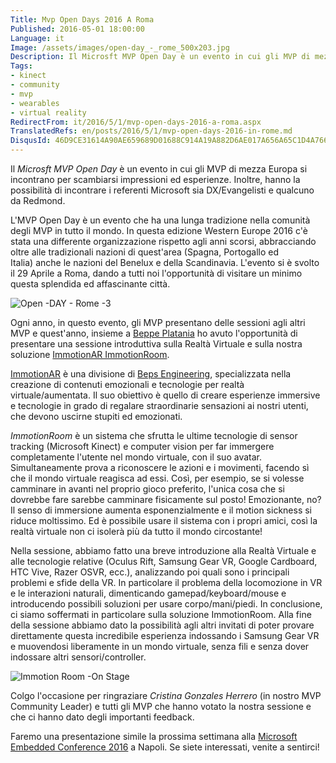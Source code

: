 ```yaml
---
Title: Mvp Open Days 2016 A Roma
Published: 2016-05-01 18:00:00
Language: it
Image: /assets/images/open-day_-_rome_500x203.jpg
Description: Il Microsft MVP Open Day è un evento in cui gli MVP di mezza Europa si incontrano per scambiarsi impressioni ed esperienze. Inoltre, hanno la possibilità di incontrare i referenti Microsoft sia DX/Evangelisti e qualcuno da Redmond. L'MVP Open Day è un evento che ha una lunga tradizione nella comunità degli MVP in tutto il mondo. In questa edizione Western Europe 2016 c'è stata una differente organizzazione rispetto agli anni scorsi, abbracciando oltre alle tradizionali nazioni di quest'area (Spagna, Portogallo ed Italia) anche le nazioni del Benelux e della Scandinavia. L'evento si è svolto il 29 Aprile a Roma, dando a tutti noi l'opportunità di visitare un minimo questa splendida ed affascinante città.
Tags:
- kinect
- community
- mvp
- wearables
- virtual reality
RedirectFrom: it/2016/5/1/mvp-open-days-2016-a-roma.aspx
TranslatedRefs: en/posts/2016/5/1/mvp-open-days-2016-in-rome.md
DisqusId: 46D9CE31614A90AE659689D01688C914A19A882D6AE017A656A65C1D4A766B57
---
```

Il *Microsft MVP Open Day* è un evento in cui gli MVP di mezza Europa si incontrano per scambiarsi impressioni ed esperienze. Inoltre, hanno la possibilità di incontrare i referenti Microsoft sia DX/Evangelisti e qualcuno da Redmond.

L'MVP Open Day è un evento che ha una lunga tradizione nella comunità degli MVP in tutto il mondo. In questa edizione Western Europe 2016 c'è stata una differente organizzazione rispetto agli anni scorsi, abbracciando oltre alle tradizionali nazioni di quest'area (Spagna, Portogallo ed Italia) anche le nazioni del Benelux e della Scandinavia. L'evento si è svolto il 29 Aprile a Roma, dando a tutti noi l'opportunità di visitare un minimo questa splendida ed affascinante città.

![Open -DAY - Rome -3](/assets/images/open-day_-_rome-3_500x375.jpg)

Ogni anno, in questo evento, gli MVP presentano delle sessioni agli altri MVP e quest'anno, insieme a <a href="http://beppeplatania.com/it/" target="_blank">Beppe Platania</a> ho avuto l'opportunità di presentare una sessione introduttiva sulla Realtà Virtuale e sulla nostra soluzione <a href="http://www.immotionar.com/it/servizi/immotionroom-immersione-in-spazi-virtuali/" target="_blank">ImmotionAR ImmotionRoom</a>.

<a href="http://www.immotionar.com/it/" target="_blank">ImmotionAR</a> è una divisione di <a href="http://www.bepseng.it" target="_blank">Beps Engineering</a>, specializzata nella creazione di contenuti emozionali e tecnologie per realtà virtuale/aumentata. Il suo obiettivo è quello di creare esperienze immersive e tecnologie in grado di regalare straordinarie sensazioni ai nostri utenti, che devono uscirne stupiti ed emozionati.

*ImmotionRoom* è un sistema che sfrutta le ultime tecnologie di sensor tracking (Microsoft Kinect) e computer vision per far immergere completamente l'utente nel mondo virtuale, con il suo avatar. Simultaneamente prova a riconoscere le azioni e i movimenti, facendo sì che il mondo virtuale reagisca ad essi. Così, per esempio, se si volesse camminare in avanti nel proprio gioco preferito, l'unica cosa che si dovrebbe fare sarebbe camminare fisicamente sul posto! Emozionante, no? Il senso di immersione aumenta esponenzialmente e il motion sickness si riduce moltissimo. Ed è possibile usare il sistema con i propri amici, così la realtà virtuale non ci isolerà più da tutto il mondo circostante!

Nella sessione, abbiamo fatto una breve introduzione alla Realtà Virtuale e alle tecnologie relative (Oculus Rift, Samsung Gear VR, Google Cardboard, HTC Vive, Razer OSVR, ecc.), analizzando poi quali sono i principali problemi e sfide della VR. In particolare il problema della locomozione in VR e le interazioni naturali, dimenticando gamepad/keyboard/mouse e introducendo possibili soluzioni per usare corpo/mani/piedi. In conclusione, ci siamo soffermati in particolare sulla soluzione ImmotionRoom. Alla fine della sessione abbiamo dato la possibilità agli altri invitati di poter provare direttamente questa incredibile esperienza indossando i Samsung Gear VR e muovendosi liberamente in un mondo virtuale, senza fili e senza dover indossare altri sensori/controller. 

![Immotion Room -On Stage](/assets/images/immotionroom-on_stage_498x280.jpg)

Colgo l'occasione per ringraziare *Cristina Gonzales Herrero* (in nostro MVP Community Leader) e tutti gli MVP che hanno votato la nostra sessione e che ci hanno dato degli importanti feedback.

Faremo una presentazione simile la prossima settimana alla <a href="http://www.dotnetcampania.org/Events/Index/a01d3243-ce16-4259-9941-fb5e3de30119" target="_blank">Microsoft Embedded Conference 2016</a> a Napoli. Se siete interessati, venite a sentirci!